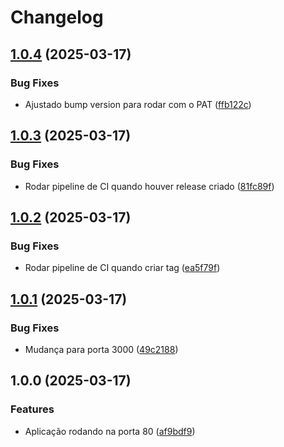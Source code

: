 # Changelog

## [1.0.4](https://github.com/guinhoz/testmb/compare/v1.0.3...v1.0.4) (2025-03-17)


### Bug Fixes

* Ajustado bump version para rodar com o PAT ([ffb122c](https://github.com/guinhoz/testmb/commit/ffb122c323368e81cc6ba0ad9f78d999835765dd))

## [1.0.3](https://github.com/guinhoz/testmb/compare/v1.0.2...v1.0.3) (2025-03-17)


### Bug Fixes

* Rodar pipeline de CI quando houver release criado ([81fc89f](https://github.com/guinhoz/testmb/commit/81fc89f4e8dee8ef8dad73ba3e2004c36e6b9bfb))

## [1.0.2](https://github.com/guinhoz/testmb/compare/v1.0.1...v1.0.2) (2025-03-17)


### Bug Fixes

* Rodar pipeline de CI quando criar tag ([ea5f79f](https://github.com/guinhoz/testmb/commit/ea5f79fb778d85064b12abbe7f6a774739151062))

## [1.0.1](https://github.com/guinhoz/testmb/compare/v1.0.0...v1.0.1) (2025-03-17)


### Bug Fixes

* Mudança para porta 3000 ([49c2188](https://github.com/guinhoz/testmb/commit/49c218878937a884fa6367298265ad343b0d3e4b))

## 1.0.0 (2025-03-17)


### Features

* Aplicação rodando na porta 80 ([af9bdf9](https://github.com/guinhoz/testmb/commit/af9bdf9bdb2c382d54ee6c94f06b86e32c814a07))
